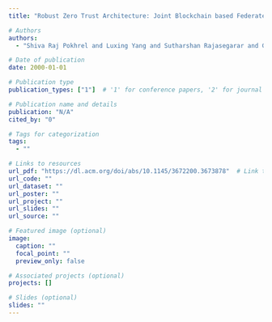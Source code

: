 ```yaml
---
title: "Robust Zero Trust Architecture: Joint Blockchain based Federated learning and Anomaly Detection based Framework"

# Authors
authors:
  - "Shiva Raj Pokhrel and Luxing Yang and Sutharshan Rajasegarar and Gang Li"

# Date of publication
date: 2000-01-01

# Publication type
publication_types: ["1"]  # '1' for conference papers, '2' for journal articles, '3' for preprints

# Publication name and details
publication: "N/A"
cited_by: "0"

# Tags for categorization
tags:
  - ""

# Links to resources
url_pdf: "https://dl.acm.org/doi/abs/10.1145/3672200.3673878"  # Link to the resource
url_code: ""
url_dataset: ""
url_poster: ""
url_project: ""
url_slides: ""
url_source: ""

# Featured image (optional)
image:
  caption: ""
  focal_point: ""
  preview_only: false

# Associated projects (optional)
projects: []

# Slides (optional)
slides: ""
---
```

